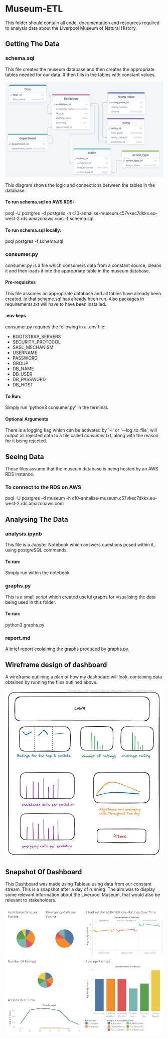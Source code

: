 # Museum-ETL

This folder should contain all code, documentation and resources required to analysis data about the Liverpool Museum of Natural History.




## Getting The Data

### schema.sql

This file creates the museum database and then creates the appropriate tables needed for our data. It then fills in the tables with constant values.


![alt text](Schema.png)

This diagram shows the logic and connections between the tables in the database.


#### To run schema.sql on AWS RDS:

psql -U postgres -d postgres -h c10-annalise-museum.c57vkec7dkkx.eu-west-2.rds.amazonaws.com -f schema.sql


#### To run schema.sql locally:

psql postgres -f schema.sql

### consumer.py

consumer.py is a file which consumers data from a constant source, cleans it and then loads it into the appropriate table in the museum database.

#### Pre-requisites

This file assumes an appropriate database and all tables have already been created. ie that scheme.sql has already been run. Also packages in requirements.txt will have to have been installed.


#### .env keys

consumer.py requires the following in a .env file:  
- BOOTSTRAP_SERVERS
- SECURITY_PROTOCOL
- SASL_MECHANISM
- USERNAME
- PASSWORD
- GROUP
- DB_NAME
- DB_USER
- DB_PASSWORD
- DB_HOST

#### To Run:

Simply run 'python3 consumer.py' in the terminal.

#### Optional Arguments

There is a logging flag which can be activated by '-l' or '--log_to_file', will output all rejected data to a file called _consumer.txt_, along with the reason for it being rejected. 



## Seeing Data

These files assume that the museum database is being hosted by an AWS RDS instance.

### To connect to the RDS on AWS

psql -U postgres -d museum -h c10-annalise-museum.c57vkec7dkkx.eu-west-2.rds.amazonaws.com


## Analysing The Data

### analysis.ipynb

This file is a Jupyter Notebook which answers questions posed within it, using postgreSQL commands.

#### To run:

Simply run within the notebook


### graphs.py

This is a small script which created useful graphs for visualising the data being used in this folder.

#### To run:

python3 graphs.py



### report.md

A brief report explaining the graphs produced by graphs.py.



## Wireframe design of dashboard
A wireframe outlining a plan of how my dashboard will look, containing data obtained by running the files outlined above.

![alt text](Wireframe-Dashboard.png)

## Snapshot Of Dashboard

This Dashboard was made using Tableau using data from our constant stream. This is a snapshot after a day of running. The aim was to display some relevant information about the Liverpool Museum, that would also be relevant to stakeholders.

![alt text](<Dashboard 1.png>)